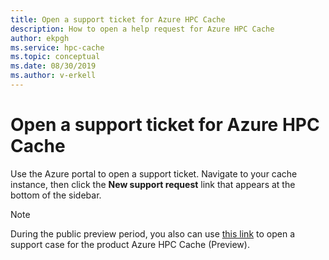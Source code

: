 ```yaml
---
title: Open a support ticket for Azure HPC Cache 
description: How to open a help request for Azure HPC Cache 
author: ekpgh
ms.service: hpc-cache
ms.topic: conceptual
ms.date: 08/30/2019
ms.author: v-erkell
---
```


# Open a support ticket for Azure HPC Cache

Use the Azure portal to open a support ticket. Navigate to your cache instance, then click the **New support request** link that appears at the bottom of the sidebar.

> [!NOTE]
> During the public preview period, you also can use [this link](<https://support.microsoft.com/en-us/supportforbusiness/productselection?sapId=6b415938-2927-0d9d-6c3c-fbacea64e42d>) to open a support case for the product Azure HPC Cache (Preview).

<!-- add screenshot of form with thing to select product etc. -->

<!-- 
[ xxx update procedure - this is copied from Azure FXT Edge Filer but Azure HPC Cache has context, you don't need to fill in everything xxx ]

1. Open the [Azure portal](https://portal.azure.com/) and sign in.
1. In the left panel, scroll to the bottom and click **Help + support**.
1. Click **New support request**. 

   ![Screenshot of blank support request form](media/fxt-support-blank.png)

1. Fill out the request form.  
    1. In the **Basics** tab, choose the **Issue type** ``Technical``. 
    1. Select your subscription. 
    1. Under **Service**, select **Azure FXT Edge Filer**. You might need to click the **All services** filter control to find it. 
    1. Enter a **Summary** and choose the **Problem type**. 
    ![Screenshot of blank support request form](media/fxt-support-populated.png) 
    1. Click **Next** to continue. 
1. In the **Details** tab, add more information about the problem and how to contact you. You can upload a file related to the problem. 
1. In **Review + create**, check the information and click the **Create** button to submit your request.

After you submit the request, you will receive a confirmation email with a ticket number. A support staff member will contact you about the request.
-->
